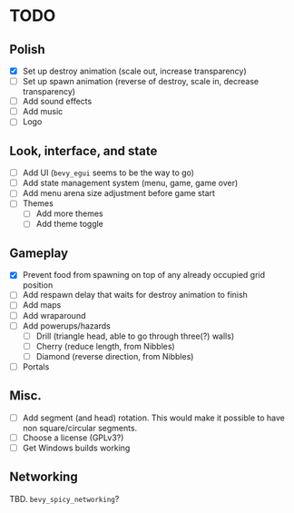 # TODO

## Polish

- [x] Set up destroy animation (scale out, increase transparency)
- [ ] Set up spawn animation (reverse of destroy, scale in, decrease transparency)
- [ ] Add sound effects
- [ ] Add music
- [ ] Logo

## Look, interface, and state

- [ ] Add UI (`bevy_egui` seems to be the way to go)
- [ ] Add state management system (menu, game, game over)
- [ ] Add menu arena size adjustment before game start
- [ ] Themes
	- [ ] Add more themes
	- [ ] Add theme toggle

## Gameplay

- [x] Prevent food from spawning on top of any already occupied grid position
- [ ] Add respawn delay that waits for destroy animation to finish
- [ ] Add maps
- [ ] Add wraparound
- [ ] Add powerups/hazards
	- [ ] Drill (triangle head, able to go through three(?) walls)
	- [ ] Cherry (reduce length, from Nibbles)
	- [ ] Diamond (reverse direction, from Nibbles)
- [ ] Portals

## Misc.

- [ ] Add segment (and head) rotation.
	This would make it possible to have non square/circular segments.
- [ ] Choose a license (GPLv3?)
- [ ] Get Windows builds working

## Networking

TBD. `bevy_spicy_networking`?